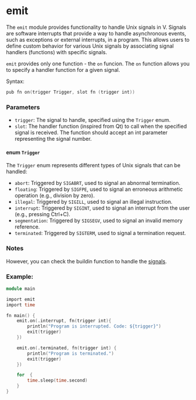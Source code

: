 # emit

The `emit` module provides functionality to handle Unix signals in V. Signals are software interrupts that provide a way to handle asynchronous events, such as exceptions or external interrupts, in a program. This allows users to define custom behavior for various Unix signals by associating signal handlers (functions) with specific signals.

`emit` provides only one function - the `on` funcion. The `on` function allows you to specify a handler function for a given signal.

Syntax:
```v
pub fn on(trigger Trigger, slot fn (trigger int))
```

### Parameters

* `trigger`: The signal to handle, specified using the `Trigger` enum.
* `slot`: The handler function (inspired from Qt) to call when the specified signal is received. The function should accept an int parameter representing the signal number.

#### enum `Trigger`

The `Trigger` enum represents different types of Unix signals that can be handled:
* `abort`: Triggered by `SIGABRT`, used to signal an abnormal termination.
* `floating`: Triggered by `SIGFPE`, used to signal an erroneous arithmetic operation (e.g., division by zero).
* `illegal`: Triggered by `SIGILL`, used to signal an illegal instruction.
* `interrupt`: Triggered by `SIGINT`, used to signal an interrupt from the user (e.g., pressing Ctrl+C).
* `segmentation`: Triggered by `SIGSEGV`, used to signal an invalid memory reference.
* `terminated`: Triggered by `SIGTERM`, used to signal a termination request.

### Notes
However, you can check the buildin function to handle the [signals](https://modules.vlang.io/os.html#signal_opt).

### Example:
```v
module main 

import emit 
import time

fn main() {
	emit.on(.interrupt, fn(trigger int){
		println("Program is interrupted. Code: ${trigger}")
		exit(trigger)
	})

	emit.on(.terminated, fn(trigger int) {
		println("Program is terminated.")
		exit(trigger)
	})

	for  {
		time.sleep(time.second)
	}
}
```